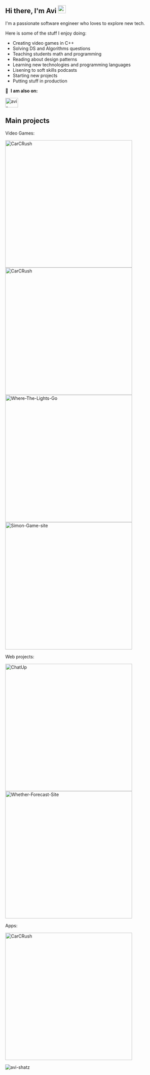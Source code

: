 ## Hi there, I'm Avi <img src="https://media.giphy.com/media/hvRJCLFzcasrR4ia7z/giphy.gif" width="25px">

I'm a passionate software engineer who loves to explore new tech.

Here is some of the stuff I enjoy doing:
* Creating video games in C++
* Solving DS and Algorithms questions
* Teaching students math and programming
* Reading about design patterns
* Learning new technologies and programming languages
* Lisening to soft skills podcasts
* Starting new projects 
* Putting stuff in production

🔗 &nbsp;**I am also on:**
<p align="left">
<a href="https://www.linkedin.com/in/avi-shatz/" target="blank"><img align="center" src="https://raw.githubusercontent.com/rahuldkjain/github-profile-readme-generator/master/src/images/icons/Social/linked-in-alt.svg" alt="avi-shatz" height="30" width="40" /></a>


## Main projects

Video Games:
<p align="left">
  <a href="https://github.com/avi-shatz/CarCrush-Project"><img width="400" src="https://github-readme-stats.vercel.app/api/pin/?username=avi-shatz&repo=CarCrush-Project&theme=react&bg_color=1F222E&title_color=F85D7F&icon_color=F8D866&hide_border=true&show_icons=false" alt="CarCRush"></a>
  <a href="https://github.com/avi-shatz/Modern-Digger"><img width="400" src="https://github-readme-stats.vercel.app/api/pin/?username=avi-shatz&repo=Modern-Digger&theme=react&bg_color=1F222E&title_color=F85D7F&icon_color=F8D866&hide_border=true&show_icons=false" alt="CarCRush"></a>
  <a href="https://github.com/avi-shatz/Where-The-Lights-Go"><img width="400" src="https://github-readme-stats.vercel.app/api/pin/?username=avi-shatz&repo=Where-The-Lights-Go&theme=react&bg_color=1F222E&title_color=F85D7F&icon_color=F8D866&hide_border=true&show_icons=false" alt="Where-The-Lights-Go"></a>
  <a href="https://github.com/avi-shatz/Simon-Game-site"><img width="400" src="https://github-readme-stats.vercel.app/api/pin/?username=avi-shatz&repo=Simon-Game-site&theme=react&bg_color=1F222E&title_color=F85D7F&icon_color=F8D866&hide_border=true&show_icons=false" alt="Simon-Game-site"></a>
</p>

Web projects:
<p align="left">
  <a href="https://github.com/avi-shatz/ChatUp"><img width="400" src="https://github-readme-stats.vercel.app/api/pin/?username=avi-shatz&repo=ChatUp&theme=react&bg_color=1F222E&title_color=F85D7F&icon_color=F8D866&hide_border=true&show_icons=false" alt="ChatUp"></a>
  <a href="https://github.com/avi-shatz/Whether-Forecast-Site"><img width="400" src="https://github-readme-stats.vercel.app/api/pin/?username=avi-shatz&repo=Whether-Forecast-Site&theme=react&bg_color=1F222E&title_color=F85D7F&icon_color=F8D866&hide_border=true&show_icons=false" alt="Whether-Forecast-Site"></a>
</p>

Apps:
<p align="left">
  <a href="https://github.com/avi-shatz/learn-spanish"><img width="400" src="https://github-readme-stats.vercel.app/api/pin/?username=avi-shatz&repo=learn-spanish&theme=react&bg_color=1F222E&title_color=F85D7F&icon_color=F8D866&hide_border=true&show_icons=false" alt="CarCRush"></a>
</p>

<p align="left"> <img src="https://github-readme-stats.vercel.app/api?username=avi-shatz&hide=java,html,tex&theme=react&bg_color=1F222E&title_color=F85D7F&icon_color=F8D866&hide_border=true&langs_count=4)" alt="avi-shatz" />

<!---
avi-shatz/avi-shatz is a ✨ special ✨ repository because its `README.md` (this file) appears on your GitHub profile.
You can click the Preview link to take a look at your changes.
--->

